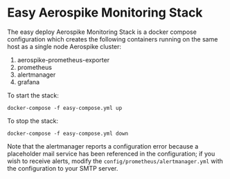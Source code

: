 # Easy Aerospike Monitoring Stack

The easy deploy Aerospike Monitoring Stack is a docker compose configuration
which creates the following containers running on the same host as a single node
Aerospike cluster:
1. aerospike-prometheus-exporter
1. prometheus
1. alertmanager
1. grafana

To start the stack:
```
docker-compose -f easy-compose.yml up
```

To stop the stack:
```
docker-compose -f easy-compose.yml down
```

Note that the alertmanager reports a configuration error because a placeholder mail
service has been referenced in the configuration; if you wish to receive alerts,
modify the `config/prometheus/alertmanager.yml` with the configuration to your SMTP
server.
